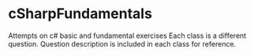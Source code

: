 # cSharpFundamentals

Attempts on c# basic and fundamental exercises
Each class is a different question.
Question description is included in each class for reference.
